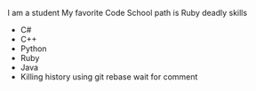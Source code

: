 I am a student
My favorite Code School path is Ruby
deadly skills
* C#
* C++
* Python
* Ruby
* Java
* Killing history using git rebase
wait for comment